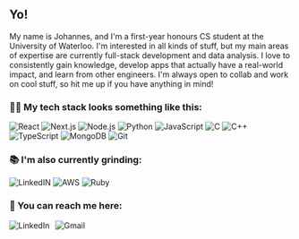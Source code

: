 ## Yo!

My name is Johannes, and I'm a first-year honours CS student at the University of Waterloo. I'm interested in all kinds of stuff, but my main areas of expertise are currently full-stack development and data analysis. I love to consistently gain knowledge, develop apps that actually have a real-world impact, and learn from other engineers. I'm always open to collab and work on cool stuff, so hit me up if you have anything in mind!

### 👨‍💻 My tech stack looks something like this:

<div display="flex">
  <img src="https://img.shields.io/badge/React.js-black?style=for-the-badge&logo=react" alt="React"/>
  <img src="https://img.shields.io/badge/Next.js-black?style=for-the-badge&logo=next.js&logoColor=white" alt="Next.js"/>
  <img src="https://img.shields.io/badge/Node.js-black?style=for-the-badge&logo=node.js&logoColor=green" alt="Node.js"/>
  <img src="https://img.shields.io/badge/Python-black?style=for-the-badge&logo=python&logoColor=blue" alt="Python"/>
  <img src="https://img.shields.io/badge/JavaScript-black?style=for-the-badge&logo=javascript&logoColor=yellow" alt="JavaScript"/>
  <img src="https://img.shields.io/badge/C-black?style=for-the-badge&logo=c&logoColor=blue" alt="C"/>
  <img src="https://img.shields.io/badge/C++-black?style=for-the-badge&logo=cplusplus&logoColor=blue" alt="C++"/>
  <img src="https://img.shields.io/badge/TypeScript-black?style=for-the-badge&logo=typescript&logoColor=blue" alt="TypeScript"/>
  <img src="https://img.shields.io/badge/MongoDB-black?style=for-the-badge&logo=mongodb&logoColor=green" alt="MongoDB"/>
  <img src="https://img.shields.io/badge/Git-black?style=for-the-badge&logo=git&logoColor=red" alt="Git"/>
</div>

  
### 📚 I'm also currently grinding:

<div display="flex">
  <img src="https://img.shields.io/badge/LinkedIn-black?style=for-the-badge&logo=linkedin&logoColor=blue" alt="LinkedIN"/>
  <img src="https://img.shields.io/badge/AWS-black?style=for-the-badge&logo=amazonwebservices&logoColor=white" alt="AWS"/>
  <img src="https://img.shields.io/badge/Ruby-black?style=for-the-badge&logo=ruby&logoColor=red" alt="Ruby"/>
</div>

### 🔗 You can reach me here:

<div style="display: flex; gap: 10px;">
  <a href="https://www.linkedin.com/in/johannes-tampere/" target="_blank" rel="noopener noreferrer" style="text-decoration: none;">
    <img src="https://img.shields.io/badge/LinkedIn-blue?style=for-the-badge&logo=linkedin&logoColor=white" alt="LinkedIn"/>
  </a>
  <a href="mailto:jtampere@uwaterloo.ca" style="text-decoration: none;">
    <img src="https://img.shields.io/badge/Gmail-white?style=for-the-badge&logo=gmail&logoColor=red" alt="Gmail"/>
  </a>
</div>
